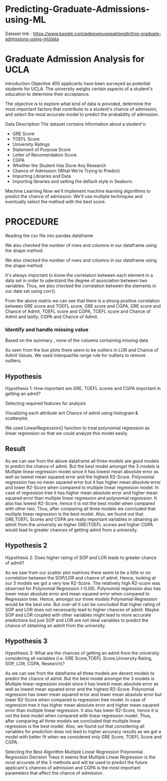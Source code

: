 # Predicting-Graduate-Admissions-using-ML
Dataset link : https://www.kaggle.com/adepvenugopal/predicting-graduate-admissions-using-ml/data

# Graduate Admission Analysis for UCLA
Introduction
Objective
400 applicants have been surveyed as potential students for UCLA. The university weighs certain aspects of a student's education to determine their acceptance.

The objective is to explore what kind of data is provided, determine the most important factors that contribute to a student's chance of admission, and select the most accurate model to predict the probability of admission.

Data Description
The dataset contains information about a student's:

- GRE Score
 - TOEFL Score
- University Ratings
- Statement of Purpose Score
- Letter of Recomendation Score
- CGPA
- Whether the Student Has Done Any Research
- Chance of Admission (What We're Trying to Predict)
- Importing Libraries and Data
- Importing libraries and setting the default style in Seaborn.

Machine Learning 
Now we'll implement machine learning algorithms to predict the chance of admission. We'll use multiple techniques and eventually select the method with the best score.

# PROCEDURE

Reading the csv file into pandas dataframe

 We also checked the number of rows and columns in our dataframe using the shape method.
 
  We also checked the number of rows and columns in our dataframe using the shape method.
  
  It's always important to know the correlation between each element in a data set in order to uderstand the degree of association between two variables. Thus, we also checked the correlation between the elements in our data set using corr().
 
 From the above matrix we can see that there is a strong positive correlation between GRE score and TOEFL score, GRE score and CGPA, GRE score and Chance of Admit, TOEFL score and CGPA, TOEFL score and Chance of Admit and lastly; CGPA and Chance of Admit.
 
 ### Identify and handle missing value
 
  Based on the summary , none of the columns containing missing data
  
  As seen from the box plots there seem to be outliers in LOR and Chance of Admit Values. We used Interquartile range rule for outliers to remove outliers.
  
 ## Hypothesis 
 
 Hypothesis 1: How important are GRE, TOEFL scores and CGPA important in getting an admit?
 
 Selecting required features for analysis
 
 Visualizing each attribute wrt Chance of admit using histogram & scatterplot.
 
 We used LinearRegression() function to treat polynomial regression as linear regression so that we could analyze this model easily. 
 
 ## Result 
 
 As we can see from the above dataframe all three models are good models to predict the chance of admit. But the best model amongst the 3 models is Multiple linear regression model since it has lowest mean absolute error as well as lowest mean squared error and the highest R2-Score. Polynomial regression has no mean squared error but it has higher mean absolute error and lower R2-Score when compared to multiple linear regression model. In case of regression tree it has higher mean absolute error and higher mean squared error than multiple linear regression and polynomial regression. It also has lowest R2-Score, hence it is not the best model when compared with other two. Thus, after comparing all three models we concluded that multiple linear regression is the best model. Also, we found out that GRE,TOEFL Scores and CGPA are really important variables in obtaining an admit from the university as higher GRE/TOEFL scores and higher CGPA would lead to greater chances of getting admit from a university.
 
 ## Hypothesis 2
 
 Hypothesis 2: Does higher rating of SOP and LOR leads to greater chance of admit?
 
 As we saw from our scatter plot matrices there seem to be a little or no correlation between the SOP/LOR and chance of admit. Hence, looking at our 3 models we got a very low R2-Score. The relatively high R2-score was observed for Polynomial Regression (-0.06). Polynomial regression also has lower mean absolute error and mean squared error when compared to Regression tree. Hence, amongst our three models Polynomial Regression would be the best one. But over-all it can be concluded that higher rating of SOP and LOR does not necessarily lead to higher chances of admit. Maybe SOP and LOR coupled with other variables might lead to more accurate predictions but just SOP and LOR are not ideal variables to predict the chance of obtaining an admit from the university.
 
 ## Hypothesis 3
 
 Hypothesis 3: What are the chances of getting an admit from the university considering all variables (i.e. GRE Score,TOEFL Score,University Rating, SOP, LOR, CGPA, Research)?
 
 As we can see from the  dataframe all three models are decent models to predict the chance of admit. But the best model amongst the 3 models is Multiple linear regression model since it has lowest mean absolute error as well as lowest mean squared error and the highest R2-Score. Polynomial regression has lower mean squared error and lower mean absolute error but lower R2-Score when compared to regression tree model. In case of regression tree it has higher mean absolute error and higher mean squared error than multiple linear regression. It also has lower R2-Score, hence it is not the best model when compared with linear regression model. Thus, after comparing all three models we concluded that multiple linear regression is the best model. Also, we found out that considering all variables for prediction does not lead to higher accuracy results as we got a model with better fit when we considered only GRE Score, TOEFL Score and CGPA.
 
 

Selecting the Best Algorithm
Multiple Linear Regression
Polynomial Regression
Decision Trees 
It seems that Multiple Linear Regression is the most accurate of the 3 methods and will be used to predict the future applicant's chances of admission and CGPA is the most important parameters that affect the chance of admission .
